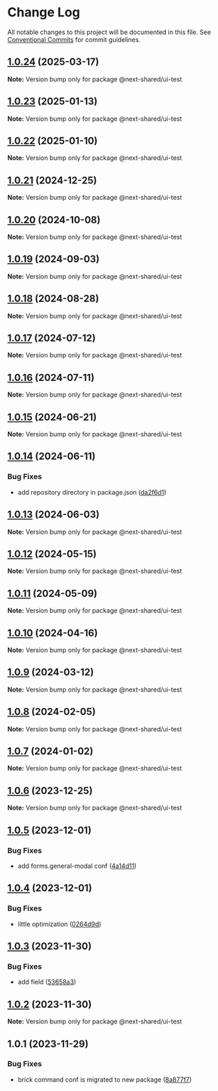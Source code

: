 # Change Log

All notable changes to this project will be documented in this file.
See [Conventional Commits](https://conventionalcommits.org) for commit guidelines.

## [1.0.24](https://github.com/easyops-cn/next-advanced-bricks/compare/@next-shared/ui-test@1.0.23...@next-shared/ui-test@1.0.24) (2025-03-17)

**Note:** Version bump only for package @next-shared/ui-test





## [1.0.23](https://github.com/easyops-cn/next-advanced-bricks/compare/@next-shared/ui-test@1.0.22...@next-shared/ui-test@1.0.23) (2025-01-13)

**Note:** Version bump only for package @next-shared/ui-test





## [1.0.22](https://github.com/easyops-cn/next-bricks/compare/@next-shared/ui-test@1.0.21...@next-shared/ui-test@1.0.22) (2025-01-10)

**Note:** Version bump only for package @next-shared/ui-test





## [1.0.21](https://github.com/easyops-cn/next-bricks/compare/@next-shared/ui-test@1.0.20...@next-shared/ui-test@1.0.21) (2024-12-25)

**Note:** Version bump only for package @next-shared/ui-test





## [1.0.20](https://github.com/easyops-cn/next-bricks/compare/@next-shared/ui-test@1.0.19...@next-shared/ui-test@1.0.20) (2024-10-08)

**Note:** Version bump only for package @next-shared/ui-test





## [1.0.19](https://github.com/easyops-cn/next-bricks/compare/@next-shared/ui-test@1.0.18...@next-shared/ui-test@1.0.19) (2024-09-03)

**Note:** Version bump only for package @next-shared/ui-test

## [1.0.18](https://github.com/easyops-cn/next-bricks/compare/@next-shared/ui-test@1.0.17...@next-shared/ui-test@1.0.18) (2024-08-28)

**Note:** Version bump only for package @next-shared/ui-test

## [1.0.17](https://github.com/easyops-cn/next-bricks/compare/@next-shared/ui-test@1.0.16...@next-shared/ui-test@1.0.17) (2024-07-12)

**Note:** Version bump only for package @next-shared/ui-test

## [1.0.16](https://github.com/easyops-cn/next-bricks/compare/@next-shared/ui-test@1.0.15...@next-shared/ui-test@1.0.16) (2024-07-11)

**Note:** Version bump only for package @next-shared/ui-test

## [1.0.15](https://github.com/easyops-cn/next-bricks/compare/@next-shared/ui-test@1.0.14...@next-shared/ui-test@1.0.15) (2024-06-21)

**Note:** Version bump only for package @next-shared/ui-test

## [1.0.14](https://github.com/easyops-cn/next-bricks/compare/@next-shared/ui-test@1.0.13...@next-shared/ui-test@1.0.14) (2024-06-11)

### Bug Fixes

- add repository directory in package.json ([da2f6d1](https://github.com/easyops-cn/next-bricks/commit/da2f6d11bc112d4901adc4beb744e8f5b945c01d))

## [1.0.13](https://github.com/easyops-cn/next-bricks/compare/@next-shared/ui-test@1.0.12...@next-shared/ui-test@1.0.13) (2024-06-03)

**Note:** Version bump only for package @next-shared/ui-test

## [1.0.12](https://github.com/easyops-cn/next-bricks/compare/@next-shared/ui-test@1.0.11...@next-shared/ui-test@1.0.12) (2024-05-15)

**Note:** Version bump only for package @next-shared/ui-test

## [1.0.11](https://github.com/easyops-cn/next-bricks/compare/@next-shared/ui-test@1.0.10...@next-shared/ui-test@1.0.11) (2024-05-09)

**Note:** Version bump only for package @next-shared/ui-test

## [1.0.10](https://github.com/easyops-cn/next-bricks/compare/@next-shared/ui-test@1.0.9...@next-shared/ui-test@1.0.10) (2024-04-16)

**Note:** Version bump only for package @next-shared/ui-test

## [1.0.9](https://github.com/easyops-cn/next-bricks/compare/@next-shared/ui-test@1.0.8...@next-shared/ui-test@1.0.9) (2024-03-12)

**Note:** Version bump only for package @next-shared/ui-test

## [1.0.8](https://github.com/easyops-cn/next-bricks/compare/@next-shared/ui-test@1.0.7...@next-shared/ui-test@1.0.8) (2024-02-05)

**Note:** Version bump only for package @next-shared/ui-test

## [1.0.7](https://github.com/easyops-cn/next-bricks/compare/@next-shared/ui-test@1.0.6...@next-shared/ui-test@1.0.7) (2024-01-02)

**Note:** Version bump only for package @next-shared/ui-test

## [1.0.6](https://github.com/easyops-cn/next-bricks/compare/@next-shared/ui-test@1.0.5...@next-shared/ui-test@1.0.6) (2023-12-25)

**Note:** Version bump only for package @next-shared/ui-test

## [1.0.5](https://github.com/easyops-cn/next-bricks/compare/@next-shared/ui-test@1.0.4...@next-shared/ui-test@1.0.5) (2023-12-01)

### Bug Fixes

- add forms.general-modal conf ([4a14d11](https://github.com/easyops-cn/next-bricks/commit/4a14d117c3ac2fc9b1efb11f4ba8e13e97687623))

## [1.0.4](https://github.com/easyops-cn/next-bricks/compare/@next-shared/ui-test@1.0.3...@next-shared/ui-test@1.0.4) (2023-12-01)

### Bug Fixes

- little optimization ([0264d9d](https://github.com/easyops-cn/next-bricks/commit/0264d9d45845a13704daeb7774a592288ddd126e))

## [1.0.3](https://github.com/easyops-cn/next-bricks/compare/@next-shared/ui-test@1.0.2...@next-shared/ui-test@1.0.3) (2023-11-30)

### Bug Fixes

- add field ([53658a3](https://github.com/easyops-cn/next-bricks/commit/53658a39a24de8949b2a91ae63aeaab152b4864c))

## [1.0.2](https://github.com/easyops-cn/next-bricks/compare/@next-shared/ui-test@1.0.1...@next-shared/ui-test@1.0.2) (2023-11-30)

**Note:** Version bump only for package @next-shared/ui-test

## 1.0.1 (2023-11-29)

### Bug Fixes

- brick command conf is migrated to new package ([8a877f7](https://github.com/easyops-cn/next-bricks/commit/8a877f7efe1acfa4ef2e33d8867169f7dd6e6f8f))
